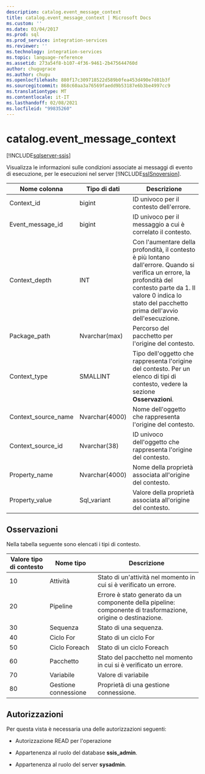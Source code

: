 ```yaml
---
description: catalog.event_message_context
title: catalog.event_message_context | Microsoft Docs
ms.custom: ''
ms.date: 03/04/2017
ms.prod: sql
ms.prod_service: integration-services
ms.reviewer: ''
ms.technology: integration-services
ms.topic: language-reference
ms.assetid: 273a54f8-b107-4f36-9461-2b475644760d
author: chugugrace
ms.author: chugu
ms.openlocfilehash: 880f17c309718522d589b0fea453d490e7d01b3f
ms.sourcegitcommit: 868c60aa3a76569faedd9b53187e6b3be4997cc9
ms.translationtype: MT
ms.contentlocale: it-IT
ms.lasthandoff: 02/08/2021
ms.locfileid: "99835260"
---
```

# <a name="catalogevent_message_context"></a>catalog.event_message_context 

[!INCLUDE[sqlserver-ssis](../../includes/applies-to-version/sqlserver-ssis.md)]

  Visualizza le informazioni sulle condizioni associate ai messaggi di evento di esecuzione, per le esecuzioni nel server [!INCLUDE[ssISnoversion](../../includes/ssisnoversion-md.md)].  
  
|Nome colonna|Tipo di dati|Descrizione|  
|-----------------|---------------|-----------------|  
|Context_id|bigint|ID univoco per il contesto dell'errore.|  
|Event_message_id|bigint|ID univoco per il messaggio a cui è correlato il contesto.|  
|Context_depth|INT|Con l'aumentare della profondità, il contesto è più lontano dall'errore. Quando si verifica un errore, la profondità del contesto parte da 1. Il valore 0 indica lo stato del pacchetto prima dell'avvio dell'esecuzione.|  
|Package_path|Nvarchar(max)|Percorso del pacchetto per l'origine del contesto.|  
|Context_type|SMALLINT|Tipo dell'oggetto che rappresenta l'origine del contesto. Per un elenco di tipi di contesto, vedere la sezione **Osservazioni**.|  
|Context_source_name|Nvarchar(4000)|Nome dell'oggetto che rappresenta l'origine del contesto.|  
|Context_source_id|Nvarchar(38)|ID univoco dell'oggetto che rappresenta l'origine del contesto.|  
|Property_name|Nvarchar(4000)|Nome della proprietà associata all'origine del contesto.|  
|Property_value|Sql_variant|Valore della proprietà associata all'origine del contesto.|  
  
## <a name="remarks"></a>Osservazioni  
 Nella tabella seguente sono elencati i tipi di contesto.  
  
|Valore tipo di contesto|Nome tipo|Descrizione|  
|-|-|-|  
|10|Attività|Stato di un'attività nel momento in cui si è verificato un errore.|  
|20|Pipeline|Errore è stato generato da un componente della pipeline: componente di trasformazione, origine o destinazione.|  
|30|Sequenza|Stato di una sequenza.|  
|40|Ciclo For|Stato di un ciclo For|  
|50|Ciclo Foreach|Stato di un ciclo Foreach|  
|60|Pacchetto|Stato del pacchetto nel momento in cui si è verificato un errore.|  
|70|Variabile|Valore di variabile|  
|80|Gestione connessione|Proprietà di una gestione connessione.|  
  
## <a name="permissions"></a>Autorizzazioni  
 Per questa vista è necessaria una delle autorizzazioni seguenti:  
  
-   Autorizzazione READ per l'operazione  
  
-   Appartenenza al ruolo del database **ssis_admin**.  
  
-   Appartenenza al ruolo del server **sysadmin**.  
  
  
